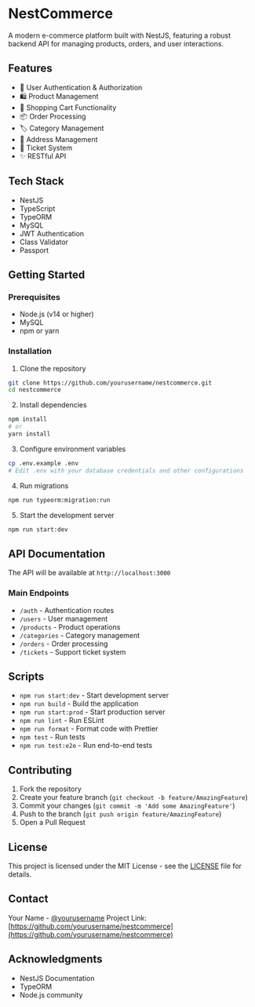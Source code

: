 # NestCommerce

A modern e-commerce platform built with NestJS, featuring a robust backend API for managing products, orders, and user interactions.

## Features

- 👤 User Authentication & Authorization
- 🛍️ Product Management
- 🛒 Shopping Cart Functionality
- 📦 Order Processing
- 🏷️ Category Management
- 📍 Address Management
- 🎫 Ticket System
- ✨ RESTful API

## Tech Stack

- NestJS
- TypeScript
- TypeORM
- MySQL
- JWT Authentication
- Class Validator
- Passport

## Getting Started

### Prerequisites

- Node.js (v14 or higher)
- MySQL
- npm or yarn

### Installation

1. Clone the repository

```bash
git clone https://github.com/yourusername/nestcommerce.git
cd nestcommerce
```

2. Install dependencies

```bash
npm install
# or
yarn install
```

3. Configure environment variables

```bash
cp .env.example .env
# Edit .env with your database credentials and other configurations
```

4. Run migrations

```bash
npm run typeorm:migration:run
```

5. Start the development server

```bash
npm run start:dev
```

## API Documentation

The API will be available at `http://localhost:3000`

### Main Endpoints

- `/auth` - Authentication routes
- `/users` - User management
- `/products` - Product operations
- `/categories` - Category management
- `/orders` - Order processing
- `/tickets` - Support ticket system

## Scripts

- `npm run start:dev` - Start development server
- `npm run build` - Build the application
- `npm run start:prod` - Start production server
- `npm run lint` - Run ESLint
- `npm run format` - Format code with Prettier
- `npm test` - Run tests
- `npm run test:e2e` - Run end-to-end tests

## Contributing

1. Fork the repository
2. Create your feature branch (`git checkout -b feature/AmazingFeature`)
3. Commit your changes (`git commit -m 'Add some AmazingFeature'`)
4. Push to the branch (`git push origin feature/AmazingFeature`)
5. Open a Pull Request

## License

This project is licensed under the MIT License - see the [LICENSE](LICENSE) file for details.

## Contact

Your Name - [@yourusername](https://twitter.com/yourusername)
Project Link: [https://github.com/yourusername/nestcommerce](https://github.com/yourusername/nestcommerce)

## Acknowledgments

- NestJS Documentation
- TypeORM
- Node.js community
